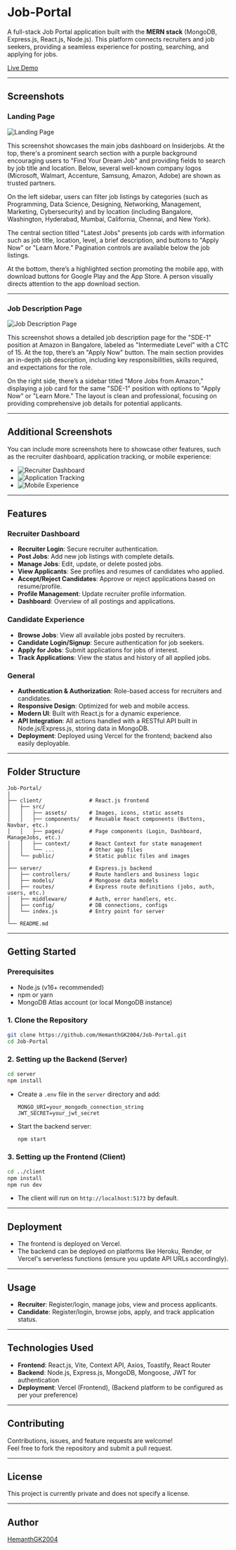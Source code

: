 # Job-Portal

A full-stack Job Portal application built with the **MERN stack** (MongoDB, Express.js, React.js, Node.js). This platform connects recruiters and job seekers, providing a seamless experience for posting, searching, and applying for jobs.

[Live Demo](https://job-portal-client-dxcnh3krm-hemanths-projects-2b418e2b.vercel.app/)

---

## Screenshots

### Landing Page

![Landing Page](file-QwDEm4hUNXhXPB5uhW3wqu)

This screenshot showcases the main jobs dashboard on Insiderjobs. At the top, there's a prominent search section with a purple background encouraging users to "Find Your Dream Job" and providing fields to search by job title and location. Below, several well-known company logos (Microsoft, Walmart, Accenture, Samsung, Amazon, Adobe) are shown as trusted partners.

On the left sidebar, users can filter job listings by categories (such as Programming, Data Science, Designing, Networking, Management, Marketing, Cybersecurity) and by location (including Bangalore, Washington, Hyderabad, Mumbai, California, Chennai, and New York).

The central section titled "Latest Jobs" presents job cards with information such as job title, location, level, a brief description, and buttons to "Apply Now" or "Learn More." Pagination controls are available below the job listings.

At the bottom, there’s a highlighted section promoting the mobile app, with download buttons for Google Play and the App Store. A person visually directs attention to the app download section.

---

### Job Description Page

![Job Description Page](file-DbkwB2RT2A727H5KZW8f1f)

This screenshot shows a detailed job description page for the "SDE-1" position at Amazon in Bangalore, labeled as "Intermediate Level" with a CTC of 15. At the top, there’s an "Apply Now" button. The main section provides an in-depth job description, including key responsibilities, skills required, and expectations for the role. 

On the right side, there’s a sidebar titled "More Jobs from Amazon," displaying a job card for the same "SDE-1" position with options to "Apply Now" or "Learn More." The layout is clean and professional, focusing on providing comprehensive job details for potential applicants.

---

## Additional Screenshots

You can include more screenshots here to showcase other features, such as the recruiter dashboard, application tracking, or mobile experience:

- ![Recruiter Dashboard](file-CoHu4EP47wNZLpHcvHAV3B)
- ![Application Tracking](file-CAoZ1uzBWTuVavHfkfVd23)
- ![Mobile Experience](file-5rBGNBGF6extgDvmTLQ7jS)

---

## Features

### Recruiter Dashboard
- **Recruiter Login**: Secure recruiter authentication.
- **Post Jobs**: Add new job listings with complete details.
- **Manage Jobs**: Edit, update, or delete posted jobs.
- **View Applicants**: See profiles and resumes of candidates who applied.
- **Accept/Reject Candidates**: Approve or reject applications based on resume/profile.
- **Profile Management**: Update recruiter profile information.
- **Dashboard**: Overview of all postings and applications.

### Candidate Experience
- **Browse Jobs**: View all available jobs posted by recruiters.
- **Candidate Login/Signup**: Secure authentication for job seekers.
- **Apply for Jobs**: Submit applications for jobs of interest.
- **Track Applications**: View the status and history of all applied jobs.

### General
- **Authentication & Authorization**: Role-based access for recruiters and candidates.
- **Responsive Design**: Optimized for web and mobile access.
- **Modern UI**: Built with React.js for a dynamic experience.
- **API Integration**: All actions handled with a RESTful API built in Node.js/Express.js, storing data in MongoDB.
- **Deployment**: Deployed using Vercel for the frontend; backend also easily deployable.

---

## Folder Structure

```
Job-Portal/
│
├── client/               # React.js frontend
│   ├── src/
│   │   ├── assets/       # Images, icons, static assets
│   │   ├── components/   # Reusable React components (Buttons, Navbar, etc.)
│   │   ├── pages/        # Page components (Login, Dashboard, ManageJobs, etc.)
│   │   ├── context/      # React Context for state management
│   │   └── ...           # Other app files
│   └── public/           # Static public files and images
│
├── server/               # Express.js backend
│   ├── controllers/      # Route handlers and business logic
│   ├── models/           # Mongoose data models
│   ├── routes/           # Express route definitions (jobs, auth, users, etc.)
│   ├── middleware/       # Auth, error handlers, etc.
│   ├── config/           # DB connections, configs
│   └── index.js          # Entry point for server
│
└── README.md
```

---

## Getting Started

### Prerequisites

- Node.js (v16+ recommended)
- npm or yarn
- MongoDB Atlas account (or local MongoDB instance)

### 1. Clone the Repository

```bash
git clone https://github.com/HemanthGK2004/Job-Portal.git
cd Job-Portal
```

### 2. Setting up the Backend (Server)

```bash
cd server
npm install
```
- Create a `.env` file in the `server` directory and add:
  ```
  MONGO_URI=your_mongodb_connection_string
  JWT_SECRET=your_jwt_secret
  ```

- Start the backend server:
  ```bash
  npm start
  ```

### 3. Setting up the Frontend (Client)

```bash
cd ../client
npm install
npm run dev
```
- The client will run on `http://localhost:5173` by default.

---

## Deployment

- The frontend is deployed on Vercel.
- The backend can be deployed on platforms like Heroku, Render, or Vercel's serverless functions (ensure you update API URLs accordingly).

---

## Usage

- **Recruiter**: Register/login, manage jobs, view and process applicants.
- **Candidate**: Register/login, browse jobs, apply, and track application status.

---

## Technologies Used

- **Frontend**: React.js, Vite, Context API, Axios, Toastify, React Router
- **Backend**: Node.js, Express.js, MongoDB, Mongoose, JWT for authentication
- **Deployment**: Vercel (Frontend), (Backend platform to be configured as per your preference)

---

## Contributing

Contributions, issues, and feature requests are welcome!  
Feel free to fork the repository and submit a pull request.

---

## License

This project is currently private and does not specify a license.

---

## Author

[HemanthGK2004](https://github.com/HemanthGK2004)
